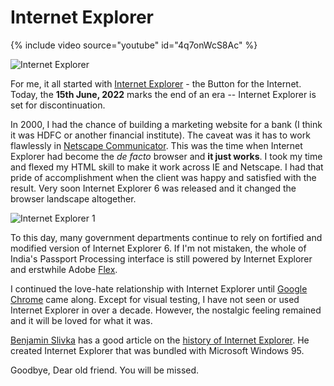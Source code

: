 # Internet Explorer

{% include video source="youtube" id="4q7onWcS8Ac" %}

<img class="small right" src="https://cdn.oinam.com/img/technology/internet-explorer-logo.png" alt="Internet Explorer" loading="lazy">

For me, it all started with [Internet Explorer](https://en.wikipedia.org/wiki/Internet_Explorer) - the Button for the Internet. Today, the __15th June, 2022__ marks the end of an era -- Internet Explorer is set for discontinuation.

In 2000, I had the chance of building a marketing website for a bank (I think it was HDFC or another financial institute). The caveat was it has to work flawlessly in [Netscape Communicator](https://en.wikipedia.org/wiki/Netscape_Communicator). This was the time when Internet Explorer had become the _de facto_ browser and __it just works__. I took my time and flexed my HTML skill to make it work across IE and Netscape. I had that pride of accomplishment when the client was happy and satisfied with the result. Very soon Internet Explorer 6 was released and it changed the browser landscape altogether.

<img class="small right" src="https://cdn.oinam.com/img/technology/internet-explorer-1.png" alt="Internet Explorer 1" loading="lazy">

To this day, many government departments continue to rely on fortified and modified version of Internet Explorer 6. If I'm not mistaken, the whole of India's Passport Processing interface is still powered by Internet Explorer and erstwhile Adobe [Flex](https://en.wikipedia.org/wiki/Apache_Flex).

I continued the love-hate relationship with Internet Explorer until [Google Chrome](https://en.wikipedia.org/wiki/Google_Chrome) came along. Except for visual testing, I have not seen or used Internet Explorer in over a decade. However, the nostalgic feeling remained and it will be loved for what it was.

[Benjamin Slivka](https://benslivka.com/) has a good article on the [history of Internet Explorer](https://benslivka.com/2021/05/27/internet-explorer-a-brief-history/). He created Internet Explorer that was bundled with Microsoft Windows 95.

Goodbye, Dear old friend. You will be missed.
